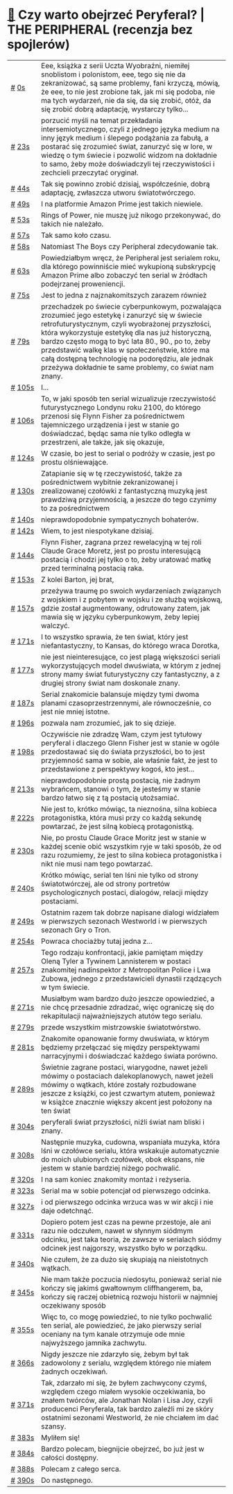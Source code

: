 # [🔗](https://www.youtube.com/watch?v=W5WYk1ZN3wg) Czy warto obejrzeć Peryferal? | THE PERIPHERAL (recenzja bez spojlerów)

<table>
    <tr id="t0">
        <td><a href="#t0">#</a>&nbsp;<a href="https://www.youtube.com/watch?v=W5WYk1ZN3wg&t=0">0s</a></td>
        <td>Eee, książka z serii Uczta Wyobraźni, niemiłej snoblistom i polonistom, eee, tego się nie da zekranizować, są same problemy, fani krzyczą, mówią, że eee, to nie jest zrobione tak, jak mi się podoba, nie ma tych wydarzeń, nie da się, da się zrobić, otóż, da się zrobić dobrą adaptację, wystarczy tylko...</td>
    </tr>
    <tr id="t23">
        <td><a href="#t23">#</a>&nbsp;<a href="https://www.youtube.com/watch?v=W5WYk1ZN3wg&t=23">23s</a></td>
        <td>porzucić myśli na temat przekładania intersemiotycznego, czyli z jednego języka medium na inny język medium i ślepego podążania za fabułą, a postarać się zrozumieć świat, zanurzyć się w lore, w wiedzę o tym świecie i pozwolić widzom na dokładnie to samo, żeby może doświadczyli tej rzeczywistości i zechcieli przeczytać oryginał.</td>
    </tr>
    <tr id="t44">
        <td><a href="#t44">#</a>&nbsp;<a href="https://www.youtube.com/watch?v=W5WYk1ZN3wg&t=44">44s</a></td>
        <td>Tak się powinno zrobić dzisiaj, współcześnie, dobrą adaptację, zwłaszcza utworu światotwórczego.</td>
    </tr>
    <tr id="t49">
        <td><a href="#t49">#</a>&nbsp;<a href="https://www.youtube.com/watch?v=W5WYk1ZN3wg&t=49">49s</a></td>
        <td>I na platformie Amazon Prime jest takich niewiele.</td>
    </tr>
    <tr id="t53">
        <td><a href="#t53">#</a>&nbsp;<a href="https://www.youtube.com/watch?v=W5WYk1ZN3wg&t=53">53s</a></td>
        <td>Rings of Power, nie muszę już nikogo przekonywać, do takich nie należało.</td>
    </tr>
    <tr id="t57">
        <td><a href="#t57">#</a>&nbsp;<a href="https://www.youtube.com/watch?v=W5WYk1ZN3wg&t=57">57s</a></td>
        <td>Tak samo koło czasu.</td>
    </tr>
    <tr id="t58">
        <td><a href="#t58">#</a>&nbsp;<a href="https://www.youtube.com/watch?v=W5WYk1ZN3wg&t=58">58s</a></td>
        <td>Natomiast The Boys czy Peripheral zdecydowanie tak.</td>
    </tr>
    <tr id="t63">
        <td><a href="#t63">#</a>&nbsp;<a href="https://www.youtube.com/watch?v=W5WYk1ZN3wg&t=63">63s</a></td>
        <td>Powiedziałbym wręcz, że Peripheral jest serialem roku, dla którego powinniście mieć wykupioną subskrypcję Amazon Prime albo zobaczyć ten serial w źródłach podejrzanej proweniencji.</td>
    </tr>
    <tr id="t75">
        <td><a href="#t75">#</a>&nbsp;<a href="https://www.youtube.com/watch?v=W5WYk1ZN3wg&t=75">75s</a></td>
        <td>Jest to jedna z najznakomitszych zarazem również</td>
    </tr>
    <tr id="t79">
        <td><a href="#t79">#</a>&nbsp;<a href="https://www.youtube.com/watch?v=W5WYk1ZN3wg&t=79">79s</a></td>
        <td>przechadzek po świecie cyberpunkowym, pozwalająca zrozumieć jego estetykę i zanurzyć się w świecie retrofuturystycznym, czyli wyobrażonej przyszłości, która wykorzystuje estetykę dla nas już historyczną, bardzo często mogą to być lata 80., 90., po to, żeby przedstawić walkę klas w społeczeństwie, które ma całą dostępną technologię na podorędziu, ale jednak przeżywa dokładnie te same problemy, co świat nam znany.</td>
    </tr>
    <tr id="t105">
        <td><a href="#t105">#</a>&nbsp;<a href="https://www.youtube.com/watch?v=W5WYk1ZN3wg&t=105">105s</a></td>
        <td>I...</td>
    </tr>
    <tr id="t106">
        <td><a href="#t106">#</a>&nbsp;<a href="https://www.youtube.com/watch?v=W5WYk1ZN3wg&t=106">106s</a></td>
        <td>To, w jaki sposób ten serial wizualizuje rzeczywistość futurystycznego Londynu roku 2100, do którego przenosi się Flynn Fisher za pośrednictwem tajemniczego urządzenia i jest w stanie go doświadczać, będąc sama nie tylko odległa w przestrzeni, ale także, jak się okazuje,</td>
    </tr>
    <tr id="t124">
        <td><a href="#t124">#</a>&nbsp;<a href="https://www.youtube.com/watch?v=W5WYk1ZN3wg&t=124">124s</a></td>
        <td>W czasie, bo jest to serial o podróży w czasie, jest po prostu olśniewające.</td>
    </tr>
    <tr id="t130">
        <td><a href="#t130">#</a>&nbsp;<a href="https://www.youtube.com/watch?v=W5WYk1ZN3wg&t=130">130s</a></td>
        <td>Zatapianie się w tę rzeczywistość, także za pośrednictwem wybitnie zekranizowanej i zrealizowanej czołówki z fantastyczną muzyką jest prawdziwą przyjemnością, a jeszcze do tego czynimy to za pośrednictwem</td>
    </tr>
    <tr id="t140">
        <td><a href="#t140">#</a>&nbsp;<a href="https://www.youtube.com/watch?v=W5WYk1ZN3wg&t=140">140s</a></td>
        <td>nieprawdopodobnie sympatycznych bohaterów.</td>
    </tr>
    <tr id="t142">
        <td><a href="#t142">#</a>&nbsp;<a href="https://www.youtube.com/watch?v=W5WYk1ZN3wg&t=142">142s</a></td>
        <td>Wiem, to jest niespotykane dzisiaj.</td>
    </tr>
    <tr id="t144">
        <td><a href="#t144">#</a>&nbsp;<a href="https://www.youtube.com/watch?v=W5WYk1ZN3wg&t=144">144s</a></td>
        <td>Flynn Fisher, zagrana przez rewelacyjną w tej roli Claude Grace Moretz, jest po prostu interesującą postacią i chodzi jej tylko o to, żeby uratować matkę przed terminalną postacią raka.</td>
    </tr>
    <tr id="t153">
        <td><a href="#t153">#</a>&nbsp;<a href="https://www.youtube.com/watch?v=W5WYk1ZN3wg&t=153">153s</a></td>
        <td>Z kolei Barton, jej brat,</td>
    </tr>
    <tr id="t157">
        <td><a href="#t157">#</a>&nbsp;<a href="https://www.youtube.com/watch?v=W5WYk1ZN3wg&t=157">157s</a></td>
        <td>przeżywa traumę po swoich wydarzeniach związanych z wojskiem i z pobytem w wojsku i ze służbą wojskową, gdzie został augmentowany, odrutowany zatem, jak mawia się w języku cyberpunkowym, żeby lepiej walczyć.</td>
    </tr>
    <tr id="t171">
        <td><a href="#t171">#</a>&nbsp;<a href="https://www.youtube.com/watch?v=W5WYk1ZN3wg&t=171">171s</a></td>
        <td>I to wszystko sprawia, że ten świat, który jest niefantastyczny, to Kansas, do którego wraca Dorotka,</td>
    </tr>
    <tr id="t177">
        <td><a href="#t177">#</a>&nbsp;<a href="https://www.youtube.com/watch?v=W5WYk1ZN3wg&t=177">177s</a></td>
        <td>nie jest nieinteresujące, co jest plagą większości seriali wykorzystujących model dwuświata, w którym z jednej strony mamy świat futurystyczny czy fantastyczny, a z drugiej strony świat nam doskonale znany.</td>
    </tr>
    <tr id="t187">
        <td><a href="#t187">#</a>&nbsp;<a href="https://www.youtube.com/watch?v=W5WYk1ZN3wg&t=187">187s</a></td>
        <td>Serial znakomicie balansuje między tymi dwoma planami czasoprzestrzennymi, ale równocześnie, co jest nie mniej istotne.</td>
    </tr>
    <tr id="t196">
        <td><a href="#t196">#</a>&nbsp;<a href="https://www.youtube.com/watch?v=W5WYk1ZN3wg&t=196">196s</a></td>
        <td>pozwala nam zrozumieć, jak to się dzieje.</td>
    </tr>
    <tr id="t198">
        <td><a href="#t198">#</a>&nbsp;<a href="https://www.youtube.com/watch?v=W5WYk1ZN3wg&t=198">198s</a></td>
        <td>Oczywiście nie zdradzę Wam, czym jest tytułowy peryferal i dlaczego Glenn Fisher jest w stanie w ogóle przedostawać się do świata przyszłości, bo to jest przyjemność sama w sobie, ale właśnie fakt, że jest to przedstawione z perspektywy kogoś, kto jest...</td>
    </tr>
    <tr id="t213">
        <td><a href="#t213">#</a>&nbsp;<a href="https://www.youtube.com/watch?v=W5WYk1ZN3wg&t=213">213s</a></td>
        <td>nieprawdopodobnie prostą postacią, nie żadnym wybrańcem, stanowi o tym, że jesteśmy w stanie bardzo łatwo się z tą postacią utożsamiać.</td>
    </tr>
    <tr id="t222">
        <td><a href="#t222">#</a>&nbsp;<a href="https://www.youtube.com/watch?v=W5WYk1ZN3wg&t=222">222s</a></td>
        <td>Nie jest to, krótko mówiąc, ta nieznośna, silna kobieca protagonistka, która musi przy co każdą sekundę powtarzać, że jest silną kobiecą protagonistką.</td>
    </tr>
    <tr id="t230">
        <td><a href="#t230">#</a>&nbsp;<a href="https://www.youtube.com/watch?v=W5WYk1ZN3wg&t=230">230s</a></td>
        <td>Nie, po prostu Claude Grace Moritz jest w stanie w każdej scenie obić wszystkim ryje w taki sposób, że od razu rozumiemy, że jest to silna kobieca protagonistka i nikt nie musi nam tego powtarzać.</td>
    </tr>
    <tr id="t240">
        <td><a href="#t240">#</a>&nbsp;<a href="https://www.youtube.com/watch?v=W5WYk1ZN3wg&t=240">240s</a></td>
        <td>Krótko mówiąc, serial ten lśni nie tylko od strony światotwórczej, ale od strony portretów psychologicznych postaci, dialogów, relacji między postaciami.</td>
    </tr>
    <tr id="t249">
        <td><a href="#t249">#</a>&nbsp;<a href="https://www.youtube.com/watch?v=W5WYk1ZN3wg&t=249">249s</a></td>
        <td>Ostatnim razem tak dobrze napisane dialogi widziałem w pierwszych sezonach Westworld i w pierwszych sezonach Gry o Tron.</td>
    </tr>
    <tr id="t254">
        <td><a href="#t254">#</a>&nbsp;<a href="https://www.youtube.com/watch?v=W5WYk1ZN3wg&t=254">254s</a></td>
        <td>Powraca chociażby tutaj jedna z...</td>
    </tr>
    <tr id="t257">
        <td><a href="#t257">#</a>&nbsp;<a href="https://www.youtube.com/watch?v=W5WYk1ZN3wg&t=257">257s</a></td>
        <td>Tego rodzaju konfrontacji, jakie pamiętam między Oleną Tyler a Tywinem Lannisterem w postaci znakomitej nadinspektor z Metropolitan Police i Lwa Zubowa, jednego z przedstawicieli dynastii rządzących w tym świecie.</td>
    </tr>
    <tr id="t271">
        <td><a href="#t271">#</a>&nbsp;<a href="https://www.youtube.com/watch?v=W5WYk1ZN3wg&t=271">271s</a></td>
        <td>Musiałbym wam bardzo dużo jeszcze opowiedzieć, a nie chcę przesadnie zdradzać, więc ograniczę się do rekapitulacji najważniejszych atutów tego serialu.</td>
    </tr>
    <tr id="t279">
        <td><a href="#t279">#</a>&nbsp;<a href="https://www.youtube.com/watch?v=W5WYk1ZN3wg&t=279">279s</a></td>
        <td>przede wszystkim mistrzowskie światotwórstwo.</td>
    </tr>
    <tr id="t281">
        <td><a href="#t281">#</a>&nbsp;<a href="https://www.youtube.com/watch?v=W5WYk1ZN3wg&t=281">281s</a></td>
        <td>Znakomite opanowanie formy dwuświata, w którym będziemy przełączać się między perspektywami narracyjnymi i doświadczać każdego świata porówno.</td>
    </tr>
    <tr id="t289">
        <td><a href="#t289">#</a>&nbsp;<a href="https://www.youtube.com/watch?v=W5WYk1ZN3wg&t=289">289s</a></td>
        <td>Świetnie zagrane postaci, wiarygodne, nawet jeżeli mówimy o postaciach dalekoplanowych, nawet jeżeli mówimy o wątkach, które zostały rozbudowane jeszcze z książki, co jest czwartym atutem, ponieważ w książce znacznie większy akcent jest położony na ten świat</td>
    </tr>
    <tr id="t304">
        <td><a href="#t304">#</a>&nbsp;<a href="https://www.youtube.com/watch?v=W5WYk1ZN3wg&t=304">304s</a></td>
        <td>peryferali świat przyszłości, niźli świat nam bliski i znany.</td>
    </tr>
    <tr id="t308">
        <td><a href="#t308">#</a>&nbsp;<a href="https://www.youtube.com/watch?v=W5WYk1ZN3wg&t=308">308s</a></td>
        <td>Następnie muzyka, cudowna, wspaniała muzyka, która lśni w czołówce serialu, która wskakuje automatycznie do moich ulubionych czołówek, obok ekspans, nie jestem w stanie bardziej niżego pochwalić.</td>
    </tr>
    <tr id="t320">
        <td><a href="#t320">#</a>&nbsp;<a href="https://www.youtube.com/watch?v=W5WYk1ZN3wg&t=320">320s</a></td>
        <td>I na sam koniec znakomity montaż i reżyseria.</td>
    </tr>
    <tr id="t323">
        <td><a href="#t323">#</a>&nbsp;<a href="https://www.youtube.com/watch?v=W5WYk1ZN3wg&t=323">323s</a></td>
        <td>Serial ma w sobie potencjał od pierwszego odcinka.</td>
    </tr>
    <tr id="t327">
        <td><a href="#t327">#</a>&nbsp;<a href="https://www.youtube.com/watch?v=W5WYk1ZN3wg&t=327">327s</a></td>
        <td>i od pierwszego odcinka wrzuca was w wir akcji i nie daje odetchnąć.</td>
    </tr>
    <tr id="t331">
        <td><a href="#t331">#</a>&nbsp;<a href="https://www.youtube.com/watch?v=W5WYk1ZN3wg&t=331">331s</a></td>
        <td>Dopiero potem jest czas na pewne przestoje, ale ani razu nie odczułem, nawet w słynnym siódmym odcinku, jest taka teoria, że zawsze w serialach siódmy odcinek jest najgorszy, wszystko było w porządku.</td>
    </tr>
    <tr id="t340">
        <td><a href="#t340">#</a>&nbsp;<a href="https://www.youtube.com/watch?v=W5WYk1ZN3wg&t=340">340s</a></td>
        <td>Nie czułem, że za dużo się skupiają na nieistotnych wątkach.</td>
    </tr>
    <tr id="t345">
        <td><a href="#t345">#</a>&nbsp;<a href="https://www.youtube.com/watch?v=W5WYk1ZN3wg&t=345">345s</a></td>
        <td>Nie mam także poczucia niedosytu, ponieważ serial nie kończy się jakimś gwałtownym cliffhangerem, ba, kończy się raczej obietnicą rozwoju historii w najmniej oczekiwany sposób</td>
    </tr>
    <tr id="t355">
        <td><a href="#t355">#</a>&nbsp;<a href="https://www.youtube.com/watch?v=W5WYk1ZN3wg&t=355">355s</a></td>
        <td>Więc to, co mogę powiedzieć, to nie tylko pochwalić ten serial, ale powiedzieć, że jako pierwszy serial oceniany na tym kanale otrzymuje ode mnie najwyższego jamnika zachwytu.</td>
    </tr>
    <tr id="t366">
        <td><a href="#t366">#</a>&nbsp;<a href="https://www.youtube.com/watch?v=W5WYk1ZN3wg&t=366">366s</a></td>
        <td>Nigdy jeszcze nie zdarzyło się, żebym był tak zadowolony z serialu, względem którego nie miałem żadnych oczekiwań.</td>
    </tr>
    <tr id="t371">
        <td><a href="#t371">#</a>&nbsp;<a href="https://www.youtube.com/watch?v=W5WYk1ZN3wg&t=371">371s</a></td>
        <td>Tak, zdarzało mi się, że byłem zachwycony czymś, względem czego miałem wysokie oczekiwania, bo znałem twórców, ale Jonathan Nolan i Lisa Joy, czyli producenci Peryferala, tak bardzo zaleźli mi ze skóry ostatnimi sezonami Westworld, że nie chciałem im dać szansy.</td>
    </tr>
    <tr id="t383">
        <td><a href="#t383">#</a>&nbsp;<a href="https://www.youtube.com/watch?v=W5WYk1ZN3wg&t=383">383s</a></td>
        <td>Myliłem się!</td>
    </tr>
    <tr id="t384">
        <td><a href="#t384">#</a>&nbsp;<a href="https://www.youtube.com/watch?v=W5WYk1ZN3wg&t=384">384s</a></td>
        <td>Bardzo polecam, biegnijcie obejrzeć, bo już jest w całości dostępny.</td>
    </tr>
    <tr id="t388">
        <td><a href="#t388">#</a>&nbsp;<a href="https://www.youtube.com/watch?v=W5WYk1ZN3wg&t=388">388s</a></td>
        <td>Polecam z całego serca.</td>
    </tr>
    <tr id="t390">
        <td><a href="#t390">#</a>&nbsp;<a href="https://www.youtube.com/watch?v=W5WYk1ZN3wg&t=390">390s</a></td>
        <td>Do następnego.</td>
    </tr>
</table>